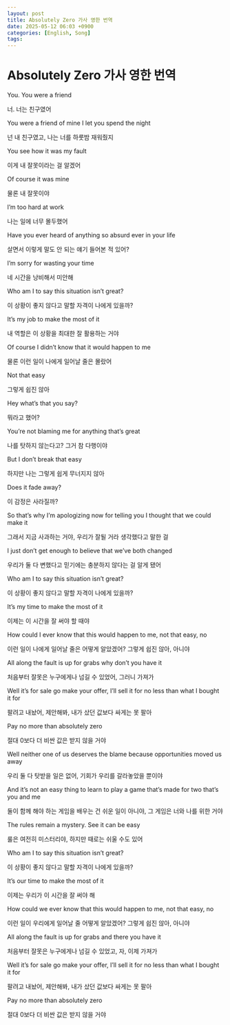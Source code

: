 ```yaml
---
layout: post
title: Absolutely Zero 가사 영한 번역
date: 2025-05-12 06:03 +0900
categories: [English, Song]
tags:
---
```


# Absolutely Zero 가사 영한 번역

You. You were a friend

너. 너는 친구였어

  

You were a friend of mine I let you spend the night

넌 내 친구였고, 나는 너를 하룻밤 재워줬지

  

You see how it was my fault

이게 내 잘못이라는 걸 알겠어

  

Of course it was mine

물론 내 잘못이야

  

I’m too hard at work

나는 일에 너무 몰두했어

  

Have you ever heard of anything so absurd ever in your life

살면서 이렇게 말도 안 되는 얘기 들어본 적 있어?

  

I’m sorry for wasting your time

네 시간을 낭비해서 미안해

  

Who am I to say this situation isn’t great?

이 상황이 좋지 않다고 말할 자격이 나에게 있을까?

  

It’s my job to make the most of it

내 역할은 이 상황을 최대한 잘 활용하는 거야

  

Of course I didn’t know that it would happen to me

물론 이런 일이 나에게 일어날 줄은 몰랐어

  

Not that easy

그렇게 쉽진 않아

  

Hey what’s that you say?

뭐라고 했어?

  

You’re not blaming me for anything that’s great

나를 탓하지 않는다고? 그거 참 다행이야

  

But I don’t break that easy

하지만 나는 그렇게 쉽게 무너지지 않아

  

Does it fade away?

이 감정은 사라질까?

  

So that’s why I’m apologizing now for telling you I thought that we could make it

그래서 지금 사과하는 거야, 우리가 잘될 거라 생각했다고 말한 걸

  

I just don’t get enough to believe that we’ve both changed

우리가 둘 다 변했다고 믿기에는 충분하지 않다는 걸 알게 됐어

  

Who am I to say this situation isn’t great?

이 상황이 좋지 않다고 말할 자격이 나에게 있을까?

  

It’s my time to make the most of it

이제는 이 시간을 잘 써야 할 때야

  

How could I ever know that this would happen to me, not that easy, no

이런 일이 나에게 일어날 줄은 어떻게 알았겠어? 그렇게 쉽진 않아, 아니야

  

All along the fault is up for grabs why don’t you have it

처음부터 잘못은 누구에게나 넘길 수 있었어, 그러니 가져가

  

Well it’s for sale go make your offer, I’ll sell it for no less than what I bought it for

팔려고 내놨어, 제안해봐, 내가 샀던 값보다 싸게는 못 팔아

  

Pay no more than absolutely zero

절대 0보다 더 비싼 값은 받지 않을 거야

  

Well neither one of us deserves the blame because opportunities moved us away

우리 둘 다 탓받을 일은 없어, 기회가 우리를 갈라놓았을 뿐이야

  

And it’s not an easy thing to learn to play a game that’s made for two that’s you and me

둘이 함께 해야 하는 게임을 배우는 건 쉬운 일이 아니야, 그 게임은 너와 나를 위한 거야

  

The rules remain a mystery. See it can be easy

룰은 여전히 미스터리야, 하지만 때로는 쉬울 수도 있어

  

Who am I to say this situation isn’t great?

이 상황이 좋지 않다고 말할 자격이 나에게 있을까?

  

It’s our time to make the most of it

이제는 우리가 이 시간을 잘 써야 해

  

How could we ever know that this would happen to me, not that easy, no

이런 일이 우리에게 일어날 줄 어떻게 알았겠어? 그렇게 쉽진 않아, 아니야

  

All along the fault is up for grabs and there you have it

처음부터 잘못은 누구에게나 넘길 수 있었고, 자, 이제 가져가

  

Well it’s for sale go make your offer, I’ll sell it for no less than what I bought it for

팔려고 내놨어, 제안해봐, 내가 샀던 값보다 싸게는 못 팔아

  

Pay no more than absolutely zero

절대 0보다 더 비싼 값은 받지 않을 거야